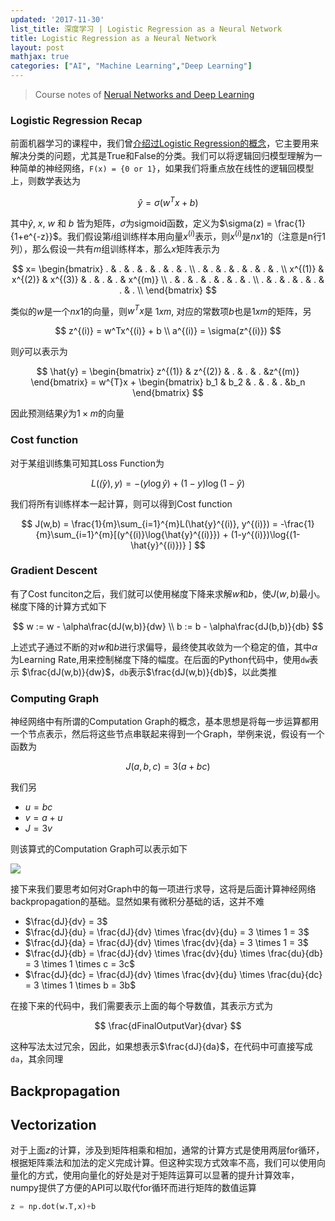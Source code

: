 ```yaml
---
updated: '2017-11-30'
list_title: 深度学习 | Logistic Regression as a Neural Network
title: Logistic Regression as a Neural Network
layout: post
mathjax: true
categories: ["AI", "Machine Learning","Deep Learning"]
---
```


> Course notes of [Nerual Networks and Deep Learning](https://www.coursera.org/learn/neural-networks-deep-learning)

### Logistic Regression Recap

前面机器学习的课程中，我们曾[介绍过Logistic Regression的概念](https://xta0.me/2017/09/27/Machine-Learning-3.html)，它主要用来解决分类的问题，尤其是True和False的分类。我们可以将逻辑回归模型理解为一种简单的神经网络，`F(x) = {0 or 1}`，如果我们将重点放在线性的逻辑回模型上，则数学表达为

$$
\hat{y} = \sigma(w^Tx + b)
$$

其中$\hat{y}$, $x$, $w$ 和 $b$ 皆为矩阵，$\sigma$为sigmoid函数，定义为$\sigma(z) = \frac{1}{1+e^{-z}}$。我们假设第$i$组训练样本用向量$x^{(i)}$表示，则$x^{(i)}$是$nx1$的（注意是n行1列），那么假设一共有$m$组训练样本，那么$x$矩阵表示为

$$
x= 
\begin{bmatrix}
. & . & . & . & . & . & . \\
. & . & . & . & . & . & . \\
x^{(1)} & x^{(2)} & x^{(3)} & . & . & . & x^{(m)} \\
. & . & . & . & . & . & . \\
. & . & . & . & . & . & . \\
\end{bmatrix}
$$

类似的$w$是一个$n x 1$的向量，则$w^Tx$是 $1xm$, 对应的常数项$b$也是$1xm$的矩阵，另

$$
z^{(i)} = w^Tx^{(i)} + b \\
a^{(i)} = \sigma(z^{(i)}) 
$$

则$\hat{y}$可以表示为

$$
\hat{y} = 
\begin{bmatrix}
z^{(1)} & z^{(2)} & . & . & . &z^{(m)}  
\end{bmatrix}
= w^{T}x + 
\begin{bmatrix}
b_1 & b_2 & . & . & . &b_n
\end{bmatrix}
$$

因此预测结果$\hat{y}$为$1 \times m$的向量

### Cost function

对于某组训练集可知其Loss Function为

$$
L(\hat(y),y) = - (y\log{\hat{y}}) + (1-y)\log{(1-\hat{y})} 
$$

我们将所有训练样本一起计算，则可以得到Cost function

$$
J(w,b) = \frac{1}{m}\sum_{i=1}^{m}L(\hat{y}^{(i)}, y^{(i)}) = -\frac{1}{m}\sum_{i=1}^{m}[(y^{(i)}\log{\hat{y}^{(i)}}) + (1-y^{(i)})\log{(1-\hat{y}^{(i)})} ]
$$

### Gradient Descent

有了Cost funciton之后，我们就可以使用梯度下降来求解$w$和$b$，使$J(w,b)$最小。梯度下降的计算方式如下

$$
w := w - \alpha\frac{dJ(w,b)}{dw} \\
b := b - \alpha\frac{dJ(b,b)}{db} 
$$

上述式子通过不断的对$w$和$b$进行求偏导，最终使其收敛为一个稳定的值，其中$\alpha$为Learning Rate,用来控制梯度下降的幅度。在后面的Python代码中，使用`dw`表示 $\frac{dJ(w,b)}{dw}$，`db`表示$\frac{dJ(w,b)}{db}$，以此类推


### Computing Graph

神经网络中有所谓的Computation Graph的概念，基本思想是将每一步运算都用一个节点表示，然后将这些节点串联起来得到一个Graph，举例来说，假设有一个函数为

$$
J(a,b,c) = 3(a+bc)
$$

我们另

- $u = bc$
- $v = a+u$
- $J = 3v$

则该算式的Computation Graph可以表示如下

<img src="{{site.baseurl}}/assets/images/2018/01/dp-w2-1.png" class="md-img-center">

接下来我们要思考如何对Graph中的每一项进行求导，这将是后面计算神经网络backpropagation的基础。显然如果有微积分基础的话，这并不难

- $\frac{dJ}{dv} = 3$
- $\frac{dJ}{du} = \frac{dJ}{dv} \times \frac{dv}{du} = 3 \times 1 = 3$
- $\frac{dJ}{da} = \frac{dJ}{dv} \times \frac{dv}{da} = 3 \times 1 = 3$
- $\frac{dJ}{db} = \frac{dJ}{dv} \times \frac{dv}{du} \times \frac{du}{db} = 3 \times 1 \times c = 3c$
- $\frac{dJ}{dc} = \frac{dJ}{dv} \times \frac{dv}{du} \times \frac{du}{dc} = 3 \times 1 \times b = 3b$

在接下来的代码中，我们需要表示上面的每个导数值，其表示方式为

$$
\frac{dFinalOutputVar}{dvar}
$$

这种写法太过冗余，因此，如果想表示$\frac{dJ}{da}$，在代码中可直接写成`da`，其余同理





## Backpropagation

## Vectorization 

对于上面$z$的计算，涉及到矩阵相乘和相加，通常的计算方式是使用两层for循环，根据矩阵乘法和加法的定义完成计算。但这种实现方式效率不高，我们可以使用向量化的方式，使用向量化的好处是对于矩阵运算可以显著的提升计算效率，numpy提供了方便的API可以取代for循环而进行矩阵的数值运算

```python
z = np.dot(w.T,x)+b
```
